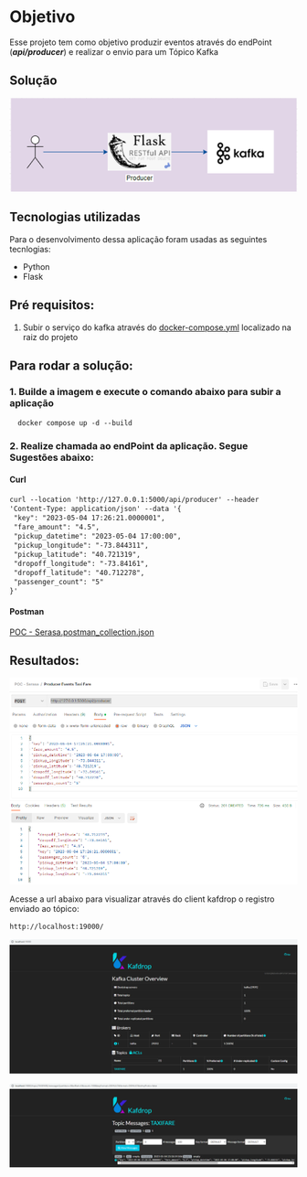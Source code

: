 # Objetivo

Esse projeto tem como objetivo produzir eventos através do endPoint (**_api/producer_**) e realizar o envio para um Tópico Kafka

## Solução
![img.png](doc%2Fimg.png)

## Tecnologias utilizadas
  Para o desenvolvimento dessa aplicação foram usadas as seguintes tecnlogias:
  - Python
  - Flask

## Pré requisitos:
1. Subir o serviço do kafka através do [docker-compose.yml](https://github.com/wesleyst5/case-data-engineer-experian/blob/main/docker-compose.yaml) localizado na raiz do projeto

## Para rodar a solução:
### 1. Builde a imagem e execute o comando abaixo para subir a aplicação
```
  docker compose up -d --build
```
### 2. Realize chamada ao endPoint da aplicação. Segue Sugestões abaixo:
#### Curl
```
curl --location 'http://127.0.0.1:5000/api/producer' --header 'Content-Type: application/json' --data '{
 "key": "2023-05-04 17:26:21.0000001",
 "fare_amount": "4.5",
 "pickup_datetime": "2023-05-04 17:00:00",
 "pickup_longitude": "-73.844311",
 "pickup_latitude": "40.721319",
 "dropoff_longitude": "-73.84161",
 "dropoff_latitude": "40.712278",
 "passenger_count": "5"
}'
```
#### Postman
[POC - Serasa.postman_collection.json](doc%2FPOC%20-%20Serasa.postman_collection.json)

## Resultados:

![img_3.png](doc%2Fimg_3.png)

Acesse a url abaixo para visualizar através do client kafdrop o registro enviado ao tópico:
```
http://localhost:19000/
```

![img_1.png](doc%2Fimg_1.png)

![img_2.png](doc%2Fimg_2.png)

